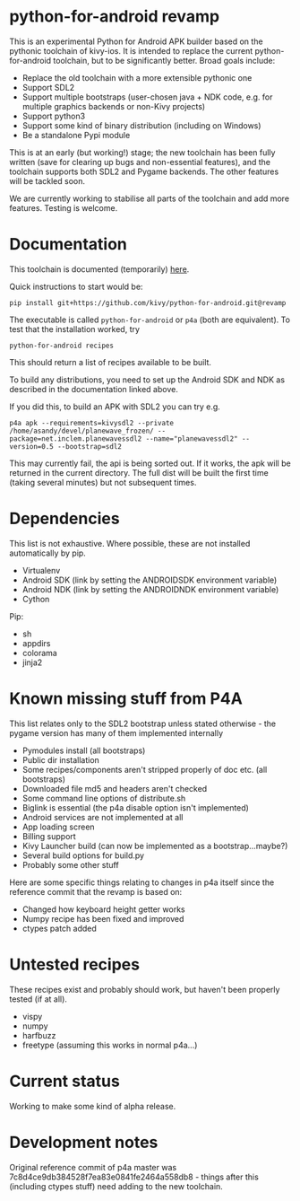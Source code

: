 # python-for-android revamp

This is an experimental Python for Android APK builder based on the
pythonic toolchain of kivy-ios. It is intended to replace the current
python-for-android toolchain, but to be significantly better. Broad goals include:

- Replace the old toolchain with a more extensible pythonic one
- Support SDL2
- Support multiple bootstraps (user-chosen java + NDK code, e.g. for
  multiple graphics backends or non-Kivy projects)
- Support python3
- Support some kind of binary distribution
  (including on Windows)
- Be a standalone Pypi module

This is at an early (but working!) stage; the new toolchain has been
fully written (save for clearing up bugs and non-essential features),
and the toolchain supports both SDL2 and Pygame backends. The other
features will be tackled soon.

We are currently working to stabilise all parts of the toolchain and
add more features. Testing is welcome.

# Documentation

This toolchain is documented (temporarily)
[here](http://inclem.net/files/p4a_revamp_doc/).

Quick instructions to start would be:

    pip install git+https://github.com/kivy/python-for-android.git@revamp

The executable is called `python-for-android` or `p4a` (both are
equivalent). To test that the installation worked, try

    python-for-android recipes

This should return a list of recipes available to be built.

To build any distributions, you need to set up the Android SDK and NDK
as described in the documentation linked above.

If you did this, to build an APK with SDL2 you can try e.g.

    p4a apk --requirements=kivysdl2 --private /home/asandy/devel/planewave_frozen/ --package=net.inclem.planewavessdl2 --name="planewavessdl2" --version=0.5 --bootstrap=sdl2

This may currently fail, the api is being sorted out. If it works, the
apk will be returned in the current directory. The full dist will be
built the first time (taking several minutes) but not subsequent
times.


# Dependencies

This list is not exhaustive. Where possible, these are not installed
automatically by pip.

- Virtualenv
- Android SDK (link by setting the ANDROIDSDK environment variable)
- Android NDK (link by setting the ANDROIDNDK environment variable)
- Cython

Pip:
- sh
- appdirs
- colorama
- jinja2


# Known missing stuff from P4A

This list relates only to the SDL2 bootstrap unless stated otherwise -
the pygame version has many of them implemented internally

- Pymodules install (all bootstraps)
- Public dir installation
- Some recipes/components aren't stripped properly of doc etc. (all bootstraps)
- Downloaded file md5 and headers aren't checked
- Some command line options of distribute.sh
- Biglink is essential (the p4a disable option isn't implemented)
- Android services are not implemented at all
- App loading screen
- Billing support
- Kivy Launcher build (can now be implemented as a bootstrap...maybe?)
- Several build options for build.py
- Probably some other stuff

Here are some specific things relating to changes in p4a itself since
the reference commit that the revamp is based on:

- Changed how keyboard height getter works
- Numpy recipe has been fixed and improved
- ctypes patch added

# Untested recipes

These recipes exist and probably should work, but haven't been
properly tested (if at all).

- vispy
- numpy
- harfbuzz
- freetype (assuming this works in normal p4a...)


# Current status

Working to make some kind of alpha release.

# Development notes

Original reference commit of p4a master was
7c8d4ce9db384528f7ea83e0841fe2464a558db8 - things after this
(including ctypes stuff) need adding to the new toolchain.
